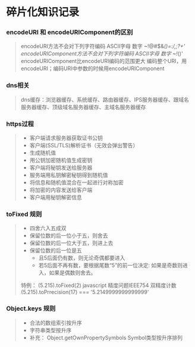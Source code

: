 # 碎片化知识记录

### encodeURI 和 encodeURIComponent的区别

> encodeURI方法不会对下列字符编码 ASCII字母 数字 ~!@#$&*()=:/,;?+'
> encodeURIComponent方法不会对下列字符编码 ASCII字母 数字 ~!*()'
> encodeURIComponent比encodeURI编码的范围更大
> 编码整个URI，用encodeURI；编码URI中参数的时候用encodeURIComponent

### dns相关

> dns缓存：浏览器缓存、系统缓存、路由器缓存、IPS服务器缓存、跟域名服务器缓存、顶级域名服务器缓存、主域名服务器缓存

### https过程

> * 客户端请求服务器获取证书公钥
> * 客户端(SSL/TLS)解析证书（无效会弹出警告）
> * 生成随机值
> * 用公钥加密随机值生成密钥
> * 客户端将秘钥发送给服务器
> * 服务端用私钥解密秘钥得到随机值
> * 将信息和随机值混合在一起进行对称加密
> * 将加密的内容发送给客户端
> * 客户端用秘钥解密信息


### toFixed 规则

> * 四舍六入五成双
> * 保留位数的后一位小于五，则舍去
> * 保留位数的后一位大于五，则进上去
> * 保留位数的后一位是五
>   * 且5后面仍有数，则无论奇偶都要进入
>   * 若5后面不再有数，要根据尾数“5”的前一位决定: 如果是奇数则进入，如果是偶数则舍去。
>
> 特例： (5.215).toFixed(2)
> javascript 精度问题IEEE754 双精度计数
> (5.215).toPrrecision(17) === '5.2149999999999999'


### Object.keys 规则

> * 合法的数组索引按升序
> * 字符串类型按升序
> * 补充： Object.getOwnPropertySymbols  Symbol类型按升序排列